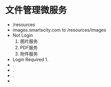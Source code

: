# 文件管理微服务

* /resources
* images.smartscity.com  to /resources/images
* Not Login 
  1. 图片服务
  2. PDF服务
  3. 附件服务
* Login Required
  1. 
* .
* .
* .
* 




